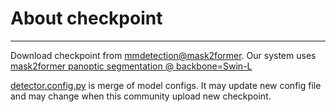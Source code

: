 # About checkpoint

---

Download checkpoint from [mmdetection@mask2former](https://github.com/open-mmlab/mmdetection/tree/master/configs/mask2former). Our system uses [mask2former panoptic segmentation @ backbone=Swin-L](https://github.com/open-mmlab/mmdetection/tree/master/configs/mask2former)

[detector.config.py](./detector.config.py) is merge of model configs. It may update new config file and may change when this community upload new checkpoint.  